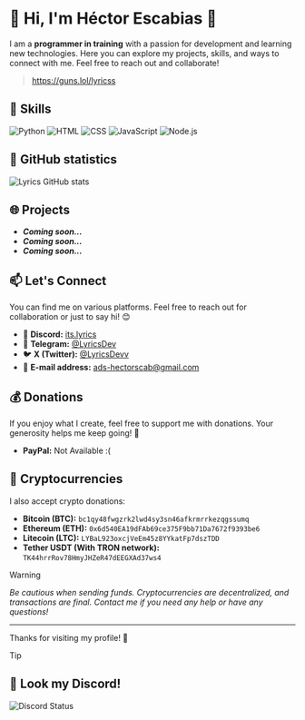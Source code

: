 # 🌟 Hi, I'm Héctor Escabias 🌟

I am a **programmer in training** with a passion for development and learning new technologies. Here you can explore my projects, skills, and ways to connect with me. Feel free to reach out and collaborate!

> https://guns.lol/lyricss

## 🔧 **Skills**

![Python](https://img.shields.io/badge/-Python-blue?logo=python&logoColor=white)
![HTML](https://img.shields.io/badge/-HTML-E34F26?logo=html5&logoColor=white)
![CSS](https://img.shields.io/badge/-CSS-1572B6?logo=css3&logoColor=white)
![JavaScript](https://img.shields.io/badge/-JavaScript-yellow?logo=javascript&logoColor=white)
![Node.js](https://img.shields.io/badge/-Node.js-green?logo=node.js&logoColor=white)

## 🚀 **GitHub statistics**

![Lyrics GitHub stats](https://github-readme-stats.vercel.app/api?username=LyricsPortal&show_icons=true&theme=dark)

## 🌐 **Projects**

- ***Coming soon...***
- ***Coming soon...***
- ***Coming soon...***

## 📫 **Let's Connect**

You can find me on various platforms. Feel free to reach out for collaboration or just to say hi! 😊

- 💬 **Discord:** [its.lyrics](https://discordapp.com/users/1112418671684505710)
- 📱 **Telegram:** [@LyricsDev](https://t.me/LyricsDev)
- 🐦 **X (Twitter):** [@LyricsDevv](https://x.com/LyricsDevv)
- 📧 **E-mail address:** [ads-hectorscab@gmail.com](mailto:ads-hectorescab@proton.me)

## 💰 **Donations**

If you enjoy what I create, feel free to support me with donations. Your generosity helps me keep going! 🙌

- **PayPal:** Not Available :(

## 🔗 **Cryptocurrencies**

I also accept crypto donations:

- **Bitcoin (BTC):** ``bc1qy48fwgzrk2lwd4sy3sn46afkrmrrkezqgssumq``
- **Ethereum (ETH):** ``0x6d540EA19dFAb69ce375F9bb71Da7672f9393be6``
- **Litecoin (LTC):** ``LYBaL923oxcjVeEm45z8YYkatFp7dszTDD``
- **Tether USDT (With TRON network):** ``TK44hrrRov78HmyJHZeR47dEEGXAd37ws4``

> [!WARNING]
> *Be cautious when sending funds. Cryptocurrencies are decentralized, and transactions are final. Contact me if you need any help or have any questions!*
---

Thanks for visiting my profile! 🚀

> [!TIP]
> ## 🚀 Look my Discord!
> 
![Discord Status](https://lanyard.cnrad.dev/api/1112418671684505710)
